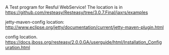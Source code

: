 A Test program for Resful WebService!
The location is in https://github.com/resteasy/Resteasy/tree/3.0.7.Final/jaxrs/examples

jetty-maven-config location: http://www.eclipse.org/jetty/documentation/current/jetty-maven-plugin.html

config location. 
https://docs.jboss.org/resteasy/2.0.0.GA/userguide/html/Installation_Configuration.html






